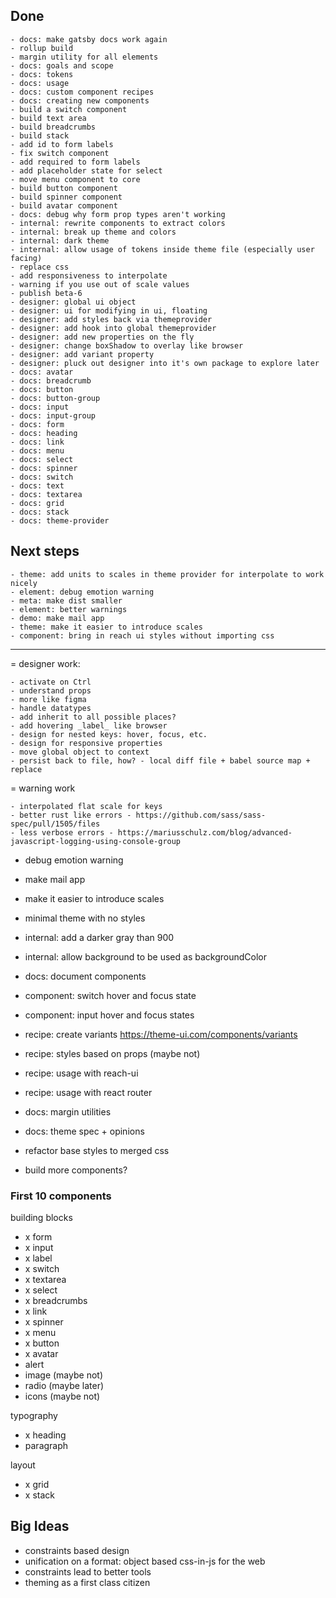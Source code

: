 ## Done

    - docs: make gatsby docs work again
    - rollup build
    - margin utility for all elements
    - docs: goals and scope
    - docs: tokens
    - docs: usage
    - docs: custom component recipes
    - docs: creating new components
    - build a switch component
    - build text area
    - build breadcrumbs
    - build stack
    - add id to form labels
    - fix switch component
    - add required to form labels
    - add placeholder state for select
    - move menu component to core
    - build button component
    - build spinner component
    - build avatar component
    - docs: debug why form prop types aren't working
    - internal: rewrite components to extract colors
    - internal: break up theme and colors
    - internal: dark theme
    - internal: allow usage of tokens inside theme file (especially user facing)
    - replace css
    - add responsiveness to interpolate
    - warning if you use out of scale values
    - publish beta-6
    - designer: global ui object
    - designer: ui for modifying in ui, floating
    - designer: add styles back via themeprovider
    - designer: add hook into global themeprovider
    - designer: add new properties on the fly
    - designer: change boxShadow to overlay like browser
    - designer: add variant property
    - designer: pluck out designer into it's own package to explore later
    - docs: avatar
    - docs: breadcrumb
    - docs: button
    - docs: button-group
    - docs: input
    - docs: input-group
    - docs: form
    - docs: heading
    - docs: link
    - docs: menu
    - docs: select
    - docs: spinner
    - docs: switch
    - docs: text
    - docs: textarea
    - docs: grid
    - docs: stack
    - docs: theme-provider

## Next steps

    - theme: add units to scales in theme provider for interpolate to work nicely
    - element: debug emotion warning
    - meta: make dist smaller
    - element: better warnings
    - demo: make mail app
    - theme: make it easier to introduce scales
    - component: bring in reach ui styles without importing css

---

= designer work:

    - activate on Ctrl
    - understand props
    - more like figma
    - handle datatypes
    - add inherit to all possible places?
    - add hovering _label_ like browser
    - design for nested keys: hover, focus, etc.
    - design for responsive properties
    - move global object to context
    - persist back to file, how? - local diff file + babel source map + replace

= warning work

    - interpolated flat scale for keys
    - better rust like errors - https://github.com/sass/sass-spec/pull/1505/files
    - less verbose errors - https://mariusschulz.com/blog/advanced-javascript-logging-using-console-group

- debug emotion warning
- make mail app
- make it easier to introduce scales

- minimal theme with no styles
- internal: add a darker gray than 900
- internal: allow background to be used as backgroundColor
- docs: document components
- component: switch hover and focus state
- component: input hover and focus states

- recipe: create variants https://theme-ui.com/components/variants
- recipe: styles based on props (maybe not)
- recipe: usage with reach-ui
- recipe: usage with react router

- docs: margin utilities
- docs: theme spec + opinions
- refactor base styles to merged css

- build more components?

### First 10 components

building blocks

- x form
- x input
- x label
- x switch
- x textarea
- x select
- x breadcrumbs
- x link
- x spinner
- x menu
- x button
- x avatar
- alert
- image (maybe not)
- radio (maybe later)
- icons (maybe not)

typography

- x heading
- paragraph

layout

- x grid
- x stack

## Big Ideas

- constraints based design
- unification on a format: object based css-in-js for the web
- constraints lead to better tools
- theming as a first class citizen
